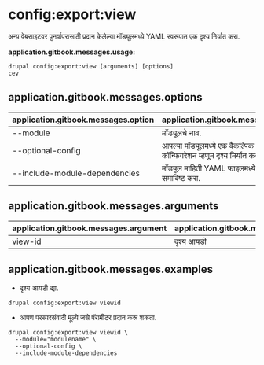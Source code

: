 # config:export:view
अन्य वेबसाइटवर पुनर्वापरासाठी प्रदान केलेल्या मॉड्यूलमध्ये YAML स्वरूपात एक दृश्य निर्यात करा.

**application.gitbook.messages.usage:**
```
drupal config:export:view [arguments] [options]
cev
```

## application.gitbook.messages.options
application.gitbook.messages.option | application.gitbook.messages.details
-------|-------------
--module | मॉड्यूलचे नाव.
--optional-config | आपल्या मॉड्यूलमध्ये एक वैकल्पिक YAML कॉन्फिगरेशन म्हणून दृश्य निर्यात करा.
--include-module-dependencies | मॉड्यूल माहिती YAML फाइलमध्ये मॉड्यूल अवलंबन समाविष्ट करा.

## application.gitbook.messages.arguments
application.gitbook.messages.argument | application.gitbook.messages.details
---------|-------------
view-id | दृश्य आयडी

## application.gitbook.messages.examples
* दृश्य आयडी द्या.
```
drupal config:export:view viewid
```
* आपण परस्परसंवादी मूल्ये जसे पॅरामीटर प्रदान करू शकता.
```
drupal config:export:view viewid \
  --module="modulename" \
  --optional-config \
  --include-module-dependencies
```
